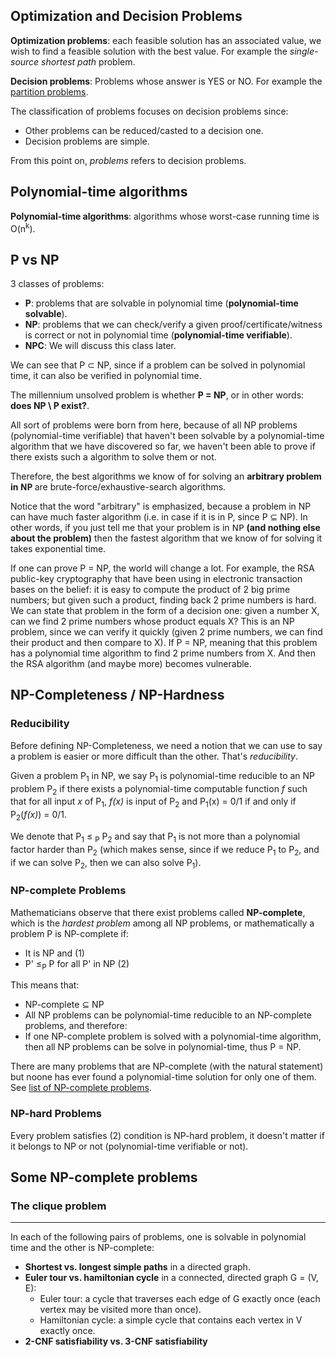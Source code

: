 ## Optimization and Decision Problems

**Optimization problems**: each feasible solution has an associated value, we wish to find a feasible solution with the best value. For example the _single-source shortest path_ problem.

**Decision problems**: Problems whose answer is YES or NO. For example the [partition problems](https://en.wikipedia.org/wiki/Partition_problem).

The classification of problems focuses on decision problems since:
- Other problems can be reduced/casted to a decision one.
- Decision problems are simple.

From this point on, _problems_ refers to decision problems.


## Polynomial-time algorithms

**Polynomial-time algorithms**: algorithms whose worst-case running time is O(n<sup>k</sup>).


## P vs NP

3 classes of problems:
- **P**: problems that are solvable in polynomial time (**polynomial-time solvable**).
- **NP**: problems that we can check/verify a given proof/certificate/witness is correct or not in polynomial time (**polynomial-time verifiable**).
- **NPC**: We will discuss this class later.

We can see that P ⊂ NP, since if a problem can be solved in polynomial time, it can also be verified in polynomial time.

The millennium unsolved problem is whether **P = NP**, or in other words: **does NP \ P exist?**.

All sort of problems were born from here, because of all NP problems (polynomial-time verifiable) that haven't been solvable by a polynomial-time algorithm that we have discovered so far, we haven't been able to prove if there exists such a algorithm to solve them or not.

Therefore, the best algorithms we know of for solving an **arbitrary problem in 𝖭𝖯** are brute-force/exhaustive-search algorithms.

Notice that the word "arbitrary" is emphasized, because a problem in NP can have much faster algorithm (i.e. in case if it is in P, since P ⊆ NP). In other words, if you just tell me that your problem is in 𝖭𝖯 **(and nothing else about the problem)** then the fastest algorithm that we know of for solving it takes exponential time.

If one can prove P = NP, the world will change a lot. For example, the RSA public-key cryptography that have been using in electronic transaction bases on the belief: it is easy to compute the product of 2 big prime numbers; but given such a product, finding back 2 prime numbers is hard. We can state that problem in the form of a decision one: given a number X, can we find 2 prime numbers whose product equals X? This is an NP problem, since we can verify it quickly (given 2 prime numbers, we can find their product and then compare to X). If P = NP, meaning that this problem has a polynomial time algorithm to find 2 prime numbers from X. And then the RSA algorithm (and maybe more) becomes vulnerable.

## NP-Completeness / NP-Hardness

### Reducibility

Before defining NP-Completeness, we need a notion that we can use to say a problem is easier or more difficult than the other. That's _reducibility_.

Given a problem P<sub>1</sub> in NP, we say P<sub>1</sub> is polynomial-time reducible to an NP problem P<sub>2</sub> if there exists a polynomial-time computable function _f_ such that for all input _x_ of P<sub>1</sub>, _f(x)_ is input of P<sub>2</sub> and P<sub>1</sub>(x) = 0/1 if and only if P<sub>2</sub>(_f(x)_) = 0/1.

We denote that P<sub>1</sub> ≤ <sub>P</sub> P<sub>2</sub> and say that P<sub>1</sub> is not more than a polynomial factor harder than P<sub>2</sub> (which makes sense, since if we reduce P<sub>1</sub> to P<sub>2</sub>, and if we can solve P<sub>2</sub>, then we can also solve P<sub>1</sub>).

### NP-complete Problems

Mathematicians observe that there exist problems called **NP-complete**, which is the _hardest problem_ among all NP problems, or mathematically a problem P is NP-complete if:
- It is NP and (1)
- P' ≤<sub>P</sub> P for all P' in NP (2)

This means that:
- NP-complete ⊆ NP
- All NP problems can be polynomial-time reducible to an NP-complete problems, and therefore:
- If one NP-complete problem is solved with a polynomial-time algorithm, then all NP problems can be solve in polynomial-time, thus P = NP.

There are many problems that are NP-complete (with the natural statement) but noone has ever found a polynomial-time solution for only one of them. See [list of NP-complete problems](https://en.wikipedia.org/wiki/List_of_NP-complete_problems).

### NP-hard Problems

Every problem satisfies (2) condition is NP-hard problem, it doesn't matter if it belongs to NP or not (polynomial-time verifiable or not).


## Some NP-complete problems

### The clique problem

---

In each of the following pairs of problems, one is solvable in polynomial time and the other is NP-complete:
- **Shortest vs. longest simple paths** in a directed graph.
- **Euler tour vs. hamiltonian cycle** in a connected, directed graph G = (V, E):
    - Euler tour: a cycle that traverses each edge of G exactly once (each vertex may be visited more than once).
    - Hamiltonian cycle: a simple cycle that contains each vertex in V exactly once.
- **2-CNF satisfiability vs. 3-CNF satisfiability**
